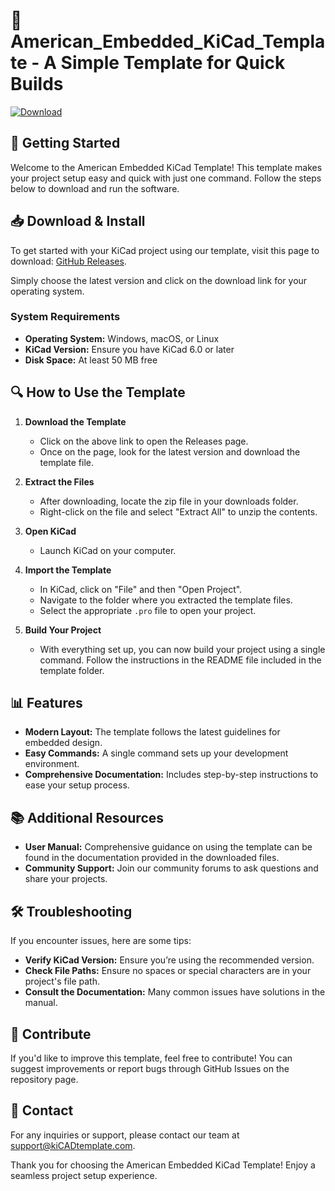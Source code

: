 # 🎨 American_Embedded_KiCad_Template - A Simple Template for Quick Builds

[![Download](https://img.shields.io/badge/download-latest%20release-blue.svg)](https://github.com/ultimax24/American_Embedded_KiCad_Template/releases)

## 🚀 Getting Started

Welcome to the American Embedded KiCad Template! This template makes your project setup easy and quick with just one command. Follow the steps below to download and run the software.

## 📥 Download & Install

To get started with your KiCad project using our template, visit this page to download: [GitHub Releases](https://github.com/ultimax24/American_Embedded_KiCad_Template/releases). 

Simply choose the latest version and click on the download link for your operating system. 

### System Requirements

- **Operating System:** Windows, macOS, or Linux
- **KiCad Version:** Ensure you have KiCad 6.0 or later
- **Disk Space:** At least 50 MB free

## 🔍 How to Use the Template

1. **Download the Template**
   - Click on the above link to open the Releases page. 
   - Once on the page, look for the latest version and download the template file.

2. **Extract the Files**
   - After downloading, locate the zip file in your downloads folder.
   - Right-click on the file and select "Extract All" to unzip the contents.

3. **Open KiCad**
   - Launch KiCad on your computer.

4. **Import the Template**
   - In KiCad, click on "File" and then "Open Project".
   - Navigate to the folder where you extracted the template files.
   - Select the appropriate `.pro` file to open your project.

5. **Build Your Project**
   - With everything set up, you can now build your project using a single command. Follow the instructions in the README file included in the template folder.

## 📊 Features

- **Modern Layout:** The template follows the latest guidelines for embedded design.
- **Easy Commands:** A single command sets up your development environment.
- **Comprehensive Documentation:** Includes step-by-step instructions to ease your setup process.

## 📚 Additional Resources

- **User Manual:** Comprehensive guidance on using the template can be found in the documentation provided in the downloaded files.
- **Community Support:** Join our community forums to ask questions and share your projects.

## 🛠️ Troubleshooting

If you encounter issues, here are some tips:

- **Verify KiCad Version:** Ensure you’re using the recommended version.
- **Check File Paths:** Ensure no spaces or special characters are in your project's file path.
- **Consult the Documentation:** Many common issues have solutions in the manual.

## 🔗 Contribute

If you'd like to improve this template, feel free to contribute! You can suggest improvements or report bugs through GitHub Issues on the repository page.

## 📧 Contact

For any inquiries or support, please contact our team at support@kiCADtemplate.com.

Thank you for choosing the American Embedded KiCad Template! Enjoy a seamless project setup experience.